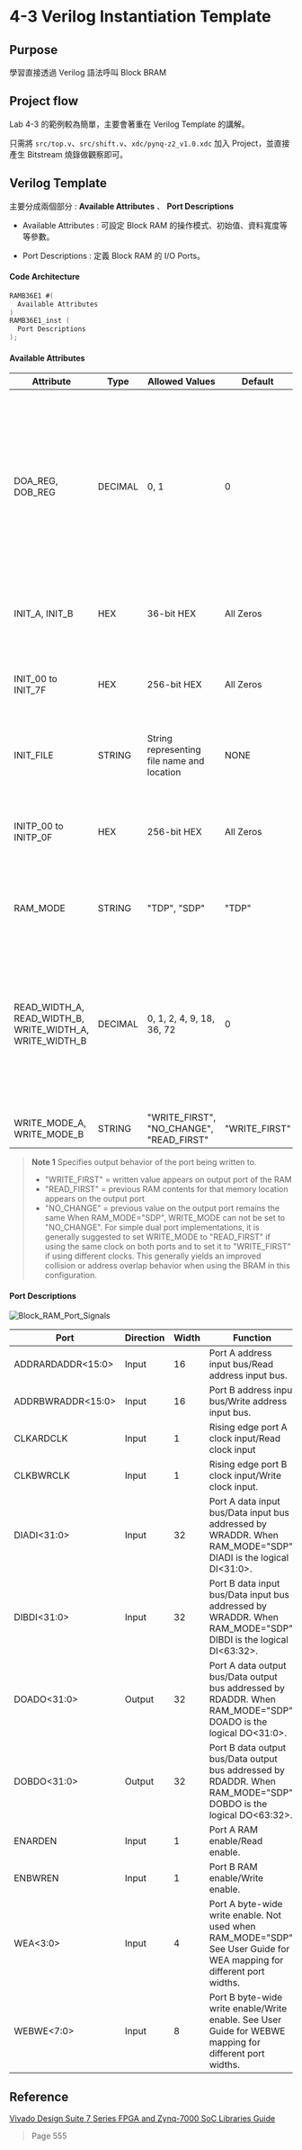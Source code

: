 4-3 Verilog Instantiation Template
===

## Purpose

學習直接透過 Verilog 語法呼叫 Block BRAM

## Project flow

Lab 4-3 的範例較為簡單，主要會著重在 Verilog Template 的講解。

只需將 `src/top.v`、`src/shift.v`、`xdc/pynq-z2_v1.0.xdc` 加入 Project，並直接產生 Bitstream 燒錄做觀察即可。

## Verilog Template

主要分成兩個部分 : **Available Attributes** 、 **Port Descriptions**

- Available Attributes : 可設定 Block RAM 的操作模式、初始值、資料寬度等等參數。

- Port Descriptions : 定義 Block RAM 的 I/O Ports。

#### Code Architecture

```v
RAMB36E1 #(
  Available Attributes
)
RAMB36E1_inst (
  Port Descriptions
);
```

#### Available Attributes

|Attribute  |Type   |Allowed Values |Default  |Description  |
|-----------|-------|---------------|---------|-------------|
|DOA_REG, DOB_REG|DECIMAL|0, 1|0|Output Registers Options. A value of 1 enables the output registers to the RAM, which gives you quicker clock-to-out from the RAM at the expense of an added clock cycle of read latency.|
|INIT_A, INIT_B|HEX|36-bit HEX|All Zeros|Specifies the initial value on the port output after configuration.|
|INIT_00 to INIT_7F|HEX|256-bit HEX|All Zeros|Allows specification of the initial contents of the 32 Kb data memory array.|
|INIT_FILE|STRING|String representing file name and location|NONE|File name of file used to specify initial RAM contents.|
|INITP_00 to INITP_0F|HEX|256-bit HEX|All Zeros|Allows specification of the initial contents of the 4 Kb parity data memory array.|
|RAM_MODE|STRING|"TDP", "SDP"|"TDP"|Selects simple dual port (SDP) or true dual port (TDP) mode.|
|READ_WIDTH_A, READ_WIDTH_B, WRITE_WIDTH_A, WRITE_WIDTH_B|DECIMAL|0, 1, 2, 4, 9, 18, 36, 72|0|Specifies the desired data width for a read/write on port A/B, including parity bits. This value must be 0 if the port is not used. Otherwise, it should be set to the desired port width.|
|WRITE_MODE_A, WRITE_MODE_B|STRING|"WRITE_FIRST", "NO_CHANGE", "READ_FIRST"|"WRITE_FIRST"|Note 1|

> **Note 1**
> Specifies output behavior of the port being written to.
> - "WRITE_FIRST" = written value appears on output port of the RAM
> - "READ_FIRST" = previous RAM contents for that memory location appears on the output port
> - "NO_CHANGE" = previous value on the output port remains the same
> When RAM_MODE="SDP", WRITE_MODE can not be set to "NO_CHANGE". For simple dual port implementations, it is generally suggested to set WRITE_MODE to "READ_FIRST" if using the same clock on both ports and to set it to "WRITE_FIRST" if using different clocks.
> This generally yields an improved collision or address overlap behavior when using the BRAM in this configuration.


#### Port Descriptions

![Block_RAM_Port_Signals](images/Block_RAM_Port_Signals.png) 

|Port       |Direction   |Width          |Function |
|-----------|-------     |---------------|---------|
|ADDRARDADDR<15:0>|Input|16|Port A address input bus/Read address input bus.|
|ADDRBWRADDR<15:0>|Input|16|Port B address input bus/Write address input bus.|
|CLKARDCLK|Input|1|Rising edge port A clock input/Read clock input|
|CLKBWRCLK|Input|1|Rising edge port B clock input/Write clock input.|
|DIADI<31:0>|Input|32|Port A data input bus/Data input bus addressed by WRADDR. When RAM_MODE="SDP", DIADI is the logical DI<31:0>.|
|DIBDI<31:0>|Input|32|Port B data input bus/Data input bus addressed by WRADDR. When RAM_MODE="SDP", DIBDI is the logical DI<63:32>.|
|DOADO<31:0>|Output|32|Port A data output bus/Data output bus addressed by RDADDR. When RAM_MODE="SDP", DOADO is the logical DO<31:0>.|
|DOBDO<31:0>|Output|32|Port B data output bus/Data output bus addressed by RDADDR. When RAM_MODE="SDP", DOBDO is the logical DO<63:32>.|
|ENARDEN|Input|1|Port A RAM enable/Read enable.|
|ENBWREN|Input|1|Port B RAM enable/Write enable.|
|WEA<3:0>|Input|4|Port A byte-wide write enable. Not used when RAM_MODE="SDP". See User Guide for WEA mapping for different port widths.|
|WEBWE<7:0>|Input|8|Port B byte-wide write enable/Write enable. See User Guide for WEBWE mapping for different port widths.|



## Reference

[Vivado Design Suite 7 Series FPGA and Zynq-7000 SoC Libraries Guide](https://docs.xilinx.com/r/2021.2-English/ug953-vivado-7series-libraries)

> Page 555
